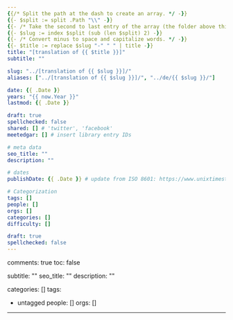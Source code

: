 ```yaml
---
{{/* Split the path at the dash to create an array. */ -}}
{{- $split := split .Path "\\" -}}
{{- /* Take the second to last entry of the array (the folder above this file). */ -}}
{{- $slug := index $split (sub (len $split) 2) -}}
{{- /* Convert minus to space and capitalize words. */ -}}
{{- $title := replace $slug "-" " " | title -}}
title: "[translation of {{ $title }}]"
subtitle: ""

slug: "../[translation of {{ $slug }}]/"
aliases: ["../[translation of {{ $slug }}]/", "../de/{{ $slug }}/"]

date: {{ .Date }}
years: "{{ now.Year }}"
lastmod: {{ .Date }}

draft: true
spellchecked: false
shared: [] # 'twitter', 'facebook'
meetedgar: [] # insert library entry IDs

# meta data
seo_title: ""
description: ""

# dates
publishDate: {{ .Date }} # update from ISO 8601: https://www.unixtimestamp.com/

# Categorization
tags: []
people: []
orgs: []
categories: []
difficulty: []

draft: true
spellchecked: false
---
```







comments: true
toc: false

subtitle: ""
seo_title: ""
description: ""

categories: []
tags:
 - untagged
people: []
orgs: []
---